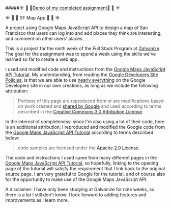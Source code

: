 #####:sunny: :palm_tree: :evergreen_tree:[Demo of my completed assignment](https://sfmapapp.herokuapp.com/):evergreen_tree: :palm_tree: :sunny:

:sunny: :palm_tree: :evergreen_tree: SF Map App :evergreen_tree: :palm_tree: :sunny:

A project using Google Maps JavaScript API to design a map of San Francisco that users can log into and add places they think are interesting, and comment on other users' places.

This is a project for the ninth week of the Full Stack Program at [Galvanize](http://www.galvanize.com/courses/full-stack/). The goal for the assignment was to spend a week using the skills we've learned so far to create a web app.

I used and modified code and instructions from the [Google Maps JavaScript API Tutorial](https://developers.google.com/maps/documentation/javascript/tutorial). My understanding, from reading the [Google Developers Site Policies](https://developers.google.com/site-policies), is that we are able to use [nearly everything](https://developers.google.com/site-policies#restrictions) on the Google Developers site in our own creations, as long as we include the following attribution:

> Portions of this page are reproduced from or are modifications based on work created and [shared by Google](https://developers.google.com/readme/policies/) and used according to terms described in the [Creative Commons 3.0 Attribution License](http://creativecommons.org/licenses/by/3.0/).

In the interest of completeness: since I'm also using a lot of their code, here is an additional attribution: I reproduced and modified the Google code from the [Google Maps JavaScript API Tutorial](https://developers.google.com/maps/documentation/javascript/tutorial) according to terms described below:
> code samples are licensed under the [Apache 2.0 License](http://www.apache.org/licenses/LICENSE-2.0).

The code and instructions I used came from many different pages in the [Google Maps JavaScript API Tutorial](https://developers.google.com/maps/documentation/javascript/tutorial), so hopefully, linking to the opening page of the tutorial will satisfy the requirement that I link back to the original source page. I am very grateful to Google for the tutorial, and of course also for the opportunity to make use of the Google Maps JavaScript API.


A disclaimer:
I have only been studying at Galvanize for nine weeks, so there is a lot I still don't know. I look forward to adding features and improvements as I learn more.

